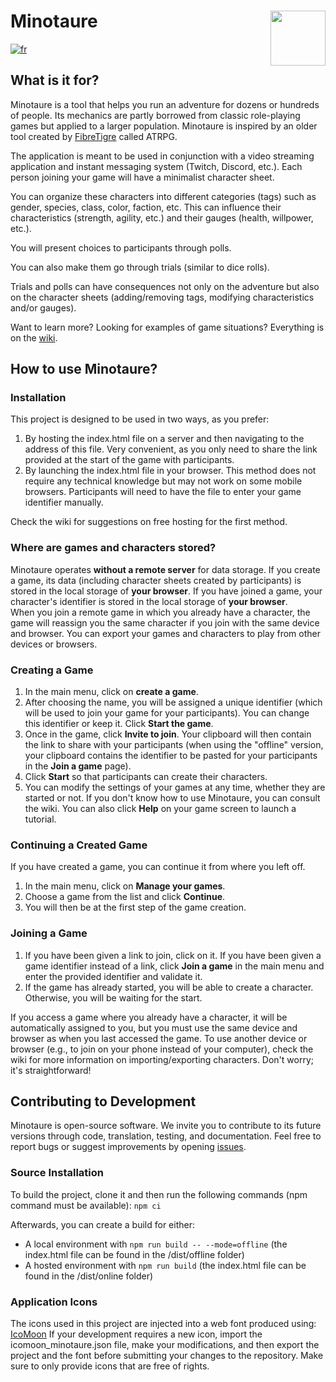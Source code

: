 <h1>
 <img style="float:right" src="https://github.com/uurshin/minotaure/blob/main/src/assets/images/minotaure_logo.svg" width="88">
 <span>Minotaure</span>
</h1>

[![fr](https://img.shields.io/badge/lang-fr-red.svg)](https://github.com/uurshin/minotaure/blob/main/README.md)
 
## What is it for?

Minotaure is a tool that helps you run an adventure for dozens or hundreds of people. Its mechanics are partly borrowed from classic role-playing games but applied to a larger population. Minotaure is inspired by an older tool created by [FibreTigre](https://www.fibretigre.com/) called ATRPG.

The application is meant to be used in conjunction with a video streaming application and instant messaging system (Twitch, Discord, etc.). Each person joining your game will have a minimalist character sheet.

You can organize these characters into different categories (tags) such as gender, species, class, color, faction, etc. This can influence their characteristics (strength, agility, etc.) and their gauges (health, willpower, etc.).

You will present choices to participants through polls.

You can also make them go through trials (similar to dice rolls).

Trials and polls can have consequences not only on the adventure but also on the character sheets (adding/removing tags, modifying characteristics and/or gauges).

Want to learn more? Looking for examples of game situations? Everything is on the [wiki](https://github.com/uurshin/minotaure/wiki).

## How to use Minotaure?

### Installation

This project is designed to be used in two ways, as you prefer:

1. By hosting the index.html file on a server and then navigating to the address of this file. Very convenient, as you only need to share the link provided at the start of the game with participants.
2. By launching the index.html file in your browser. This method does not require any technical knowledge but may not work on some mobile browsers. Participants will need to have the file to enter your game identifier manually.
   
Check the wiki for suggestions on free hosting for the first method.

### Where are games and characters stored?
Minotaure operates **without a remote server** for data storage. 
If you create a game, its data (including character sheets created by participants) is stored in the local storage of **your browser**. 
If you have joined a game, your character's identifier is stored in the local storage of **your browser**.  
When you join a remote game in which you already have a character, the game will reassign you the same character if you join with the same device and browser.
You can export your games and characters to play from other devices or browsers.

### Creating a Game

1. In the main menu, click on **create a game**.
2. After choosing the name, you will be assigned a unique identifier (which will be used to join your game for your participants). You can change this identifier or keep it. Click **Start the game**.
3. Once in the game, click **Invite to join**. Your clipboard will then contain the link to share with your participants (when using the "offline" version, your clipboard contains the identifier to be pasted for your participants in the **Join a game** page).
4. Click **Start** so that participants can create their characters.
5. You can modify the settings of your games at any time, whether they are started or not. If you don't know how to use Minotaure, you can consult the wiki. You can also click **Help** on your game screen to launch a tutorial.
  
### Continuing a Created Game
If you have created a game, you can continue it from where you left off. 
1. In the main menu, click on **Manage your games**.
2. Choose a game from the list and click **Continue**.
3. You will then be at the first step of the game creation.

### Joining a Game
1. If you have been given a link to join, click on it. If you have been given a game identifier instead of a link, click **Join a game** in the main menu and enter the provided identifier and validate it.
2. If the game has already started, you will be able to create a character. Otherwise, you will be waiting for the start.

If you access a game where you already have a character, it will be automatically assigned to you, but you must use the same device and browser as when you last accessed the game. To use another device or browser (e.g., to join on your phone instead of your computer), check the wiki for more information on importing/exporting characters. Don't worry; it's straightforward!
   
## Contributing to Development

Minotaure is open-source software. We invite you to contribute to its future versions through code, translation, testing, and documentation.
Feel free to report bugs or suggest improvements by opening [issues](https://github.com/uurshin/minotaure/issues).

### Source Installation
To build the project, clone it and then run the following commands (npm command must be available):
 `npm ci`

Afterwards, you can create a build for either:
- A local environment with `npm run build -- --mode=offline` (the index.html file can be found in the /dist/offline folder)
- A hosted environment with `npm run build` (the index.html file can be found in the /dist/online folder)

### Application Icons
The icons used in this project are injected into a web font produced using: [IcoMoon](https://icomoon.io/#faq)
If your development requires a new icon, import the icomoon_minotaure.json file, make your modifications, and then export the project and the font before submitting your changes to the repository. Make sure to only provide icons that are free of rights.
